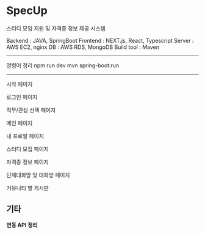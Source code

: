 # SpecUp
스터디 모임 지원 및 자격증 정보 제공 시스템 

Backend : JAVA, SpringBoot
Frontend : NEXT.js, React, Typescript
Server : AWS EC2, nginx
DB : AWS RDS, MongoDB
Build tool : Maven

------------------------------

명령어 정리
<frontend>
npm run dev
<backend>
mvn spring-boot:run

------------------------------
시작 페이지

로그인 페이지

직무/관심 선택 페이지

메인 페이지

내 프로필 페이지

스터디 모집 페이지

자격증 정보 페이지

단체대화방 및 대화방 페이지

커뮤니티 별 게시판

기타
-------------------------
**연동 API 정리**
